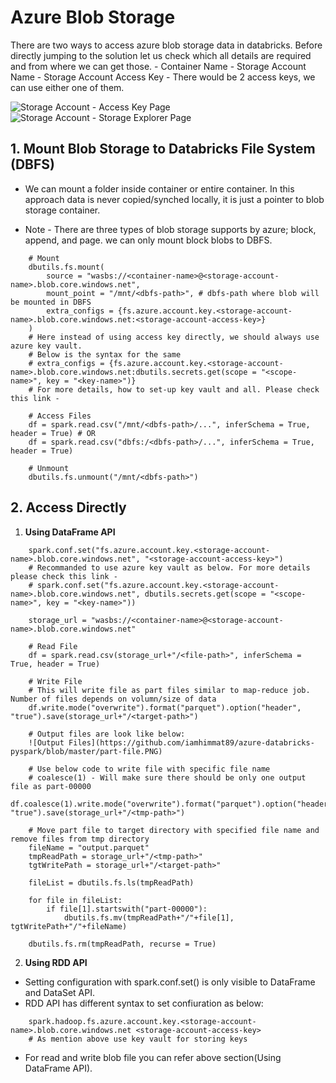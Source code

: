 # Azure Blob Storage

There are two ways to access azure blob storage data in databricks.
Before directly jumping to the solution let us check which all details are required and from where we can get those.
	- 	Container Name <container-name>
	- 	Storage Account Name <storage-account-name>
	- 	Storage Account Access Key <storage-account-access-key>
		-	There would be 2 access keys, we can use either one of them.
		
![Storage Account - Access Key Page](https://github.com/iamhimmat89/azure-databricks-pyspark/blob-access-key.PNG)
![Storage Account - Storage Explorer Page](https://github.com/iamhimmat89/azure-databricks-pyspark/blob-container-name.PNG)

## **1. Mount Blob Storage to Databricks File System (DBFS)**

- 	We can mount a folder inside container or entire container. In this approach data is never copied/synched locally, it is just a pointer to blob storage container.

- 	Note - There are three types of blob storage supports by azure; block, append, and page. we can only mount block blobs to DBFS.

```
	# Mount
	dbutils.fs.mount(
		source = "wasbs://<container-name>@<storage-account-name>.blob.core.windows.net",
		mount_point = "/mnt/<dbfs-path>", # dbfs-path where blob will be mounted in DBFS 
		extra_configs = {fs.azure.account.key.<storage-account-name>.blob.core.windows.net:<storage-account-access-key>}
	)
	# Here instead of using access key directly, we should always use azure key vault. 
	# Below is the syntax for the same 
	# extra_configs = {fs.azure.account.key.<storage-account-name>.blob.core.windows.net:dbutils.secrets.get(scope = "<scope-name>", key = "<key-name>")}
	# For more details, how to set-up key vault and all. Please check this link - 
	
	# Access Files
	df = spark.read.csv("/mnt/<dbfs-path>/...", inferSchema = True, header = True) # OR
	df = spark.read.csv("dbfs:/<dbfs-path>/...", inferSchema = True, header = True)

	# Unmount 
	dbutils.fs.unmount("/mnt/<dbfs-path>")
```
	
	
## **2.	Access Directly**

1.	**Using DataFrame API**

```
	spark.conf.set("fs.azure.account.key.<storage-account-name>.blob.core.windows.net", "<storage-account-access-key>")
	# Recommanded to use azure key vault as below. For more details please check this link -  
	# spark.conf.set("fs.azure.account.key.<storage-account-name>.blob.core.windows.net", dbutils.secrets.get(scope = "<scope-name>", key = "<key-name>"))
	
	storage_url = "wasbs://<container-name>@<storage-account-name>.blob.core.windows.net"
	
	# Read File
	df = spark.read.csv(storage_url+"/<file-path>", inferSchema = True, header = True)
	
	# Write File
	# This will write file as part files similar to map-reduce job. Number of files depends on volumn/size of data
	df.write.mode("overwrite").format("parquet").option("header", "true").save(storage_url+"/<target-path>")
	
	# Output files are look like below:
	![Output Files](https://github.com/iamhimmat89/azure-databricks-pyspark/blob/master/part-file.PNG)
	
	# Use below code to write file with specific file name 
	# coalesce(1) - Will make sure there should be only one output file as part-00000
	df.coalesce(1).write.mode("overwrite").format("parquet").option("header", "true").save(storage_url+"/<tmp-path>")
	
	# Move part file to target directory with specified file name and remove files from tmp directory
	fileName = "output.parquet"
	tmpReadPath = storage_url+"/<tmp-path>"
	tgtWritePath = storage_url+"/<target-path>"
	
	fileList = dbutils.fs.ls(tmpReadPath)
	
	for file in fileList:
		if file[1].startswith("part-00000"):
			dbutils.fs.mv(tmpReadPath+"/"+file[1], tgtWritePath+"/"+fileName)
			
	dbutils.fs.rm(tmpReadPath, recurse = True)
```	
		
2.	**Using RDD API**

- 	Setting configuration with spark.conf.set() is only visible to DataFrame and DataSet API. 
- 	RDD API has different syntax to set confiuration as below:

```	
	spark.hadoop.fs.azure.account.key.<storage-account-name>.blob.core.windows.net <storage-account-access-key>
	# As mention above use key vault for storing keys 
```	

- 	For read and write blob file you can refer above section(Using DataFrame API).


